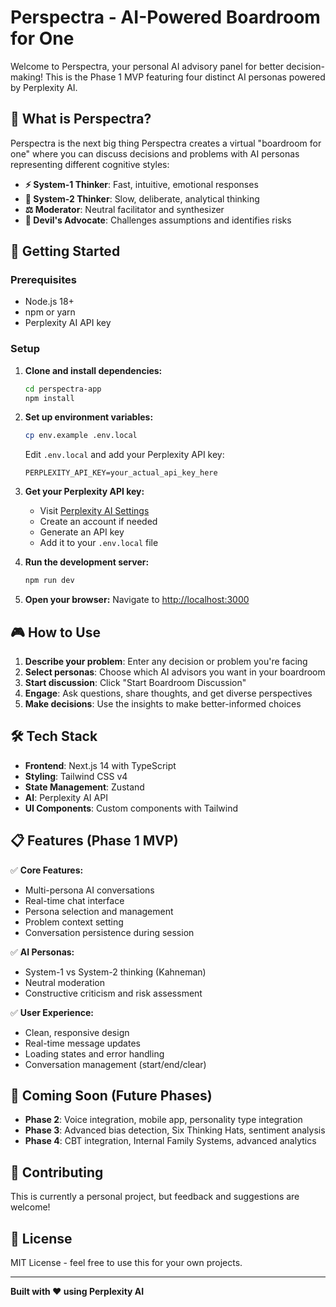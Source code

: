 # Perspectra - AI-Powered Boardroom for One

Welcome to Perspectra, your personal AI advisory panel for better decision-making! This is the Phase 1 MVP featuring four distinct AI personas powered by Perplexity AI.

## 🎯 What is Perspectra?

Perspectra is the next big thing
Perspectra creates a virtual "boardroom for one" where you can discuss decisions and problems with AI personas representing different cognitive styles:

- **⚡ System-1 Thinker**: Fast, intuitive, emotional responses
- **🧠 System-2 Thinker**: Slow, deliberate, analytical thinking
- **⚖️ Moderator**: Neutral facilitator and synthesizer
- **👹 Devil's Advocate**: Challenges assumptions and identifies risks

## 🚀 Getting Started

### Prerequisites

- Node.js 18+
- npm or yarn
- Perplexity AI API key

### Setup

1. **Clone and install dependencies:**

   ```bash
   cd perspectra-app
   npm install
   ```

2. **Set up environment variables:**

   ```bash
   cp env.example .env.local
   ```

   Edit `.env.local` and add your Perplexity API key:

   ```
   PERPLEXITY_API_KEY=your_actual_api_key_here
   ```

3. **Get your Perplexity API key:**

   - Visit [Perplexity AI Settings](https://www.perplexity.ai/settings/api)
   - Create an account if needed
   - Generate an API key
   - Add it to your `.env.local` file

4. **Run the development server:**

   ```bash
   npm run dev
   ```

5. **Open your browser:**
   Navigate to [http://localhost:3000](http://localhost:3000)

## 🎮 How to Use

1. **Describe your problem**: Enter any decision or problem you're facing
2. **Select personas**: Choose which AI advisors you want in your boardroom
3. **Start discussion**: Click "Start Boardroom Discussion"
4. **Engage**: Ask questions, share thoughts, and get diverse perspectives
5. **Make decisions**: Use the insights to make better-informed choices

## 🛠 Tech Stack

- **Frontend**: Next.js 14 with TypeScript
- **Styling**: Tailwind CSS v4
- **State Management**: Zustand
- **AI**: Perplexity AI API
- **UI Components**: Custom components with Tailwind

## 📋 Features (Phase 1 MVP)

✅ **Core Features:**

- Multi-persona AI conversations
- Real-time chat interface
- Persona selection and management
- Problem context setting
- Conversation persistence during session

✅ **AI Personas:**

- System-1 vs System-2 thinking (Kahneman)
- Neutral moderation
- Constructive criticism and risk assessment

✅ **User Experience:**

- Clean, responsive design
- Real-time message updates
- Loading states and error handling
- Conversation management (start/end/clear)

## 🔮 Coming Soon (Future Phases)

- **Phase 2**: Voice integration, mobile app, personality type integration
- **Phase 3**: Advanced bias detection, Six Thinking Hats, sentiment analysis
- **Phase 4**: CBT integration, Internal Family Systems, advanced analytics

## 🤝 Contributing

This is currently a personal project, but feedback and suggestions are welcome!

## 📄 License

MIT License - feel free to use this for your own projects.

---

**Built with ❤️ using Perplexity AI**
